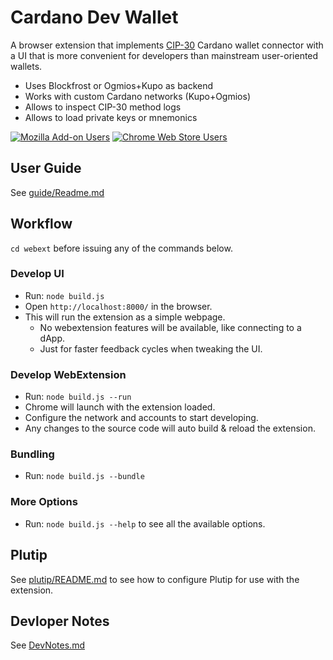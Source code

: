 # Cardano Dev Wallet 

A browser extension that implements [CIP-30](https://cips.cardano.org/cip/CIP-30/) Cardano wallet connector with a UI that is more convenient for developers than mainstream user-oriented wallets.

- Uses Blockfrost or Ogmios+Kupo as backend 
- Works with custom Cardano networks (Kupo+Ogmios)
- Allows to inspect CIP-30 method logs
- Allows to load private keys or mnemonics

[![Mozilla Add-on Users](https://img.shields.io/amo/users/cardano-dev-wallet?logo=firefox&label=Install%20for%20Firefox)](https://addons.mozilla.org/en-US/firefox/addon/cardano-dev-wallet/) [![Chrome Web Store Users](https://img.shields.io/chrome-web-store/users/afnjoihjkimddgemefealgkefejaigme?logo=chrome&label=Install%20for%20Chrome)](https://chromewebstore.google.com/detail/cardano-dev-wallet/afnjoihjkimddgemefealgkefejaigme)

## User Guide

See [guide/Readme.md](guide/Readme.md)

## Workflow

`cd webext` before issuing any of the commands below.

### Develop UI
- Run: `node build.js`
- Open `http://localhost:8000/` in the browser.
- This will run the extension as a simple webpage.
  - No webextension features will be available, like connecting to a dApp.
  - Just for faster feedback cycles when tweaking the UI.

### Develop WebExtension
- Run: `node build.js --run`
- Chrome will launch with the extension loaded.
- Configure the network and accounts to start developing.
- Any changes to the source code will auto build & reload the extension.

### Bundling
- Run: `node build.js --bundle`

### More Options
- Run: `node build.js --help` to see all the available options.

## Plutip

See [plutip/README.md](plutip/README.md) to see how to configure Plutip for use with the extension.

## Devloper Notes

See [DevNotes.md](DevNotes.md)
